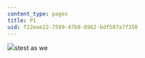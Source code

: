 ```yaml
---
content_type: pages
title: P1
uid: f22eee22-7599-47b8-8962-bdf507a7f350
---
```

![](https://pbs.twimg.com/media/E4OzGLfX0AoMeuD.jpg)stest as we